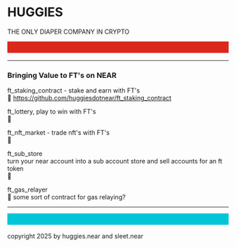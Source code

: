 # HUGGIES

THE ONLY DIAPER COMPANY IN CRYPTO

![](../src/red_banner_100px.svg)

---

### Bringing Value to FT's on NEAR

ft_staking_contract - stake and earn with FT's
<br/>
🍴 https://github.com/huggiesdotnear/ft_staking_contract


ft_lottery, play to win with FT's
<br/>
🚧

ft_nft_market - trade nft's with FT's
<br/>
🚧

ft_sub_store
<br/>
turn your near account into a sub account store and sell accounts for an ft token
<br/>
🚧


ft_gas_relayer
<br/>
🚧 some sort of contract for gas relaying?


---
![](../src/blue_banner_100px.svg)

copyright 2025 by huggies.near and sleet.near